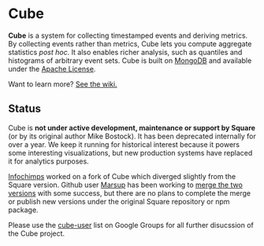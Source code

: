 # Cube

**Cube** is a system for collecting timestamped events and deriving metrics. By collecting events rather than metrics, Cube lets you compute aggregate statistics *post hoc*. It also enables richer analysis, such as quantiles and histograms of arbitrary event sets. Cube is built on [MongoDB](http://www.mongodb.org) and available under the [Apache License](/square/cube/blob/master/LICENSE).

Want to learn more? [See the wiki.](https://github.com/square/cube/wiki)

## Status

Cube is **not under active development, maintenance or support by Square** (or by its original author Mike Bostock). It has been deprecated internally for over a year. We keep it running for historical interest because it powers some interesting visualizations, but new production systems have replaced it for analytics purposes.

[Infochimps](https://github.com/infochimps-labs/cube) worked on a fork of Cube which diverged slightly from the Square version. Github user [Marsup](https://github.com/marsup/cube) has been working to [merge the two versions](https://github.com/square/cube/pull/129) with some success, but there are no plans to complete the merge or publish new versions under the original Square repository or npm package.

Please use the [cube-user](https://groups.google.com/forum/#!forum/cube-user) list on Google Groups for all further disucssion of the Cube project.
